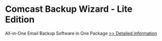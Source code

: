 # Comcast Backup Wizard - Lite Edition
All-in-One Email Backup Software in One Package
[>> Detailed information](https://secure.shareit.com/shareit/product.html?productid=300987515&affiliateid=200057808)